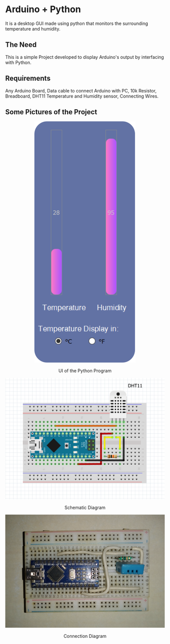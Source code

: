 # Arduino + Python
It is a desktop GUI made using python that monitors the surrounding temperature and humidity.

## The Need 
This is a simple Project developed to display Arduino's output by interfacing with Python.

## Requirements
Any Arduino Board, Data cable to connect Arduino with PC, 10k Resistor, Breadboard, DHT11 Temperature and Humidity sensor, Connecting Wires.

## Some Pictures of the Project
<p align=center>
  <img src="Resources/ui.svg">
  <p align=center>UI of the Python Program</p>
</p>

<p align=center>
  <img src="Resources/Schematic.svg">
  <p align=center>Schematic Diagram</p>
</p>

<p align=center>
  <img src="Resources/connection.svg">
  <p align=center>Connection Diagram</p>
</p>
